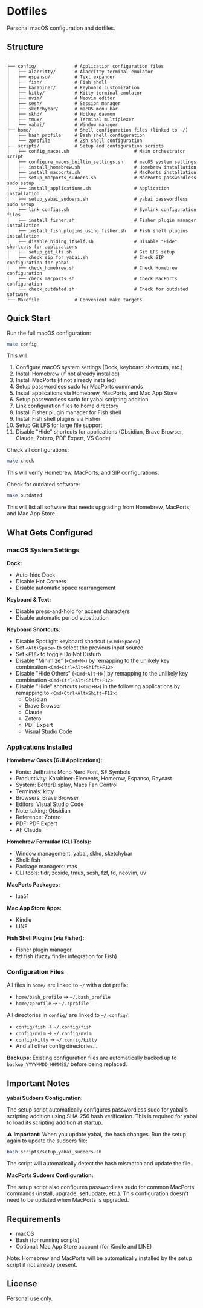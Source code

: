 # Dotfiles

Personal macOS configuration and dotfiles.

## Structure

```
.
├── config/              # Application configuration files
│   ├── alacritty/       # Alacritty terminal emulator
│   ├── espanso/         # Text expander
│   ├── fish/            # Fish shell
│   ├── karabiner/       # Keyboard customization
│   ├── kitty/           # Kitty terminal emulator
│   ├── nvim/            # Neovim editor
│   ├── sesh/            # Session manager
│   ├── sketchybar/      # macOS menu bar
│   ├── skhd/            # Hotkey daemon
│   ├── tmux/            # Terminal multiplexer
│   └── yabai/           # Window manager
├── home/                # Shell configuration files (linked to ~/)
│   ├── bash_profile     # Bash shell configuration
│   └── zprofile         # Zsh shell configuration
├── scripts/             # Setup and configuration scripts
│   ├── config_macos.sh                        # Main orchestrator script
│   ├── configure_macos_builtin_settings.sh    # macOS system settings
│   ├── install_homebrew.sh                    # Homebrew installation
│   ├── install_macports.sh                    # MacPorts installation
│   ├── setup_macports_sudoers.sh              # MacPorts passwordless sudo setup
│   ├── install_applications.sh                # Application installation
│   ├── setup_yabai_sudoers.sh                 # yabai passwordless sudo setup
│   ├── link_configs.sh                        # Symlink configuration files
│   ├── install_fisher.sh                      # Fisher plugin manager installation
│   ├── install_fish_plugins_using_fisher.sh   # Fish shell plugins installation
│   ├── disable_hiding_itself.sh               # Disable "Hide" shortcuts for applications
│   ├── setup_git_lfs.sh                       # Git LFS setup
│   ├── check_sip_for_yabai.sh                 # Check SIP configuration for yabai
│   ├── check_homebrew.sh                      # Check Homebrew configuration
│   ├── check_macports.sh                      # Check MacPorts configuration
│   └── check_outdated.sh                      # Check for outdated software
└── Makefile             # Convenient make targets

```

## Quick Start

Run the full macOS configuration:

```bash
make config
```

This will:
1. Configure macOS system settings (Dock, keyboard shortcuts, etc.)
2. Install Homebrew (if not already installed)
3. Install MacPorts (if not already installed)
4. Setup passwordless sudo for MacPorts commands
5. Install applications via Homebrew, MacPorts, and Mac App Store
6. Setup passwordless sudo for yabai scripting addition
7. Link configuration files to home directory
8. Install Fisher plugin manager for Fish shell
9. Install Fish shell plugins via Fisher
10. Setup Git LFS for large file support
11. Disable "Hide" shortcuts for applications (Obsidian, Brave Browser, Claude, Zotero, PDF Expert, VS Code)

Check all configurations:

```bash
make check
```

This will verify Homebrew, MacPorts, and SIP configurations.

Check for outdated software:

```bash
make outdated
```

This will list all software that needs upgrading from Homebrew, MacPorts, and Mac App Store.

## What Gets Configured

### macOS System Settings

**Dock:**
- Auto-hide Dock
- Disable Hot Corners
- Disable automatic space rearrangement

**Keyboard & Text:**
- Disable press-and-hold for accent characters
- Disable automatic period substitution

**Keyboard Shortcuts:**
- Disable Spotlight keyboard shortcut (`<Cmd+Space>`)
- Set `<Alt+Space>` to select the previous input source
- Set `<F16>` to toggle Do Not Disturb
- Disable "Minimize" (`<Cmd+M>`) by remapping to the unlikely key combination `<Cmd+Ctrl+Alt+Shift+F12>`
- Disable "Hide Others" (`<Cmd+Alt+H>`) by remapping to the unlikely key combination `<Cmd+Ctrl+Alt+Shift+F12>`
- Disable "Hide" shortcuts (`<Cmd+H>`) in the following applications by remapping to `<Cmd+Ctrl+Alt+Shift+F12>`:
  - Obsidian
  - Brave Browser
  - Claude
  - Zotero
  - PDF Expert
  - Visual Studio Code

### Applications Installed

**Homebrew Casks (GUI Applications):**
- Fonts: JetBrains Mono Nerd Font, SF Symbols
- Productivity: Karabiner-Elements, Homerow, Espanso, Raycast
- System: BetterDisplay, Macs Fan Control
- Terminals: kitty
- Browsers: Brave Browser
- Editors: Visual Studio Code
- Note-taking: Obsidian
- Reference: Zotero
- PDF: PDF Expert
- AI: Claude

**Homebrew Formulae (CLI Tools):**
- Window management: yabai, skhd, sketchybar
- Shell: fish
- Package managers: mas
- CLI tools: tldr, zoxide, tmux, sesh, fzf, fd, neovim, uv

**MacPorts Packages:**
- lua51

**Mac App Store Apps:**
- Kindle
- LINE

**Fish Shell Plugins (via Fisher):**
- Fisher plugin manager
- fzf.fish (fuzzy finder integration for Fish)

### Configuration Files

All files in `home/` are linked to `~/` with a dot prefix:
- `home/bash_profile` → `~/.bash_profile`
- `home/zprofile` → `~/.zprofile`

All directories in `config/` are linked to `~/.config/`:
- `config/fish` → `~/.config/fish`
- `config/nvim` → `~/.config/nvim`
- `config/kitty` → `~/.config/kitty`
- And all other config directories...

**Backups:**
Existing configuration files are automatically backed up to `backup_YYYYMMDD_HHMMSS/` before being replaced.

## Important Notes

**yabai Sudoers Configuration:**

The setup script automatically configures passwordless sudo for yabai's scripting addition using SHA-256 hash verification. This is required for yabai to load its scripting addition at startup.

**⚠️ Important:** When you update yabai, the hash changes. Run the setup again to update the sudoers file:

```bash
bash scripts/setup_yabai_sudoers.sh
```

The script will automatically detect the hash mismatch and update the file.

**MacPorts Sudoers Configuration:**

The setup script also configures passwordless sudo for common MacPorts commands (install, upgrade, selfupdate, etc.). This configuration doesn't need to be updated when MacPorts is upgraded.

## Requirements

- macOS
- Bash (for running scripts)
- Optional: Mac App Store account (for Kindle and LINE)

Note: Homebrew and MacPorts will be automatically installed by the setup script if not already present.

## License

Personal use only.
